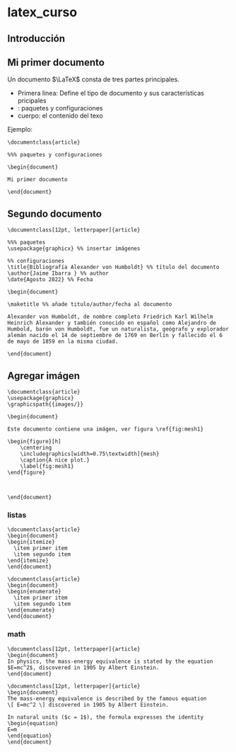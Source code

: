 # latex_curso

## Introducción

## Mi primer documento

Un documento $\LaTeX$ consta de tres partes principales. 

- Primera linea: Define el tipo de documento y sus características pricipales
- : paquetes y configuraciones
- cuerpo: el contenido del texo

Ejemplo: 

```
\documentclass{article}

%%% paquetes y configuraciones

\begin{document}

Mi primer documento

\end{document}
```
## Segundo documento

```
\documentclass[12pt, letterpaper]{article}

%%% paquetes
\usepackage{graphicx} %% insertar imágenes

%% configuraciones
\title{Bibliografía Alexander von Humboldt} %% título del documento
\author{Jaime Ibarra } %% author
\date{Agosto 2022} %% Fecha

\begin{document}

\maketitle %% añade titulo/author/fecha al documento

Alexander von Humboldt, de nombre completo Friedrich Karl Wilhelm Heinrich Alexander y también conocido en español como Alejandro de Humbold, barón von Humboldt, fue un naturalista, geógrafo y explorador alemán nacido el 14 de septiembre de 1769 en Berlín y fallecido el 6 de mayo de 1859 en la misma ciudad.​

\end{document}

```

## Agregar imágen

```
\documentclass{article}
\usepackage{graphicx}
\graphicspath{{images/}}
 
\begin{document}

Este documento contiene una imágen, ver figura \ref{fig:mesh1}

\begin{figure}[h]
    \centering
    \includegraphics[width=0.75\textwidth]{mesh}
    \caption{A nice plot.}
    \label{fig:mesh1}
\end{figure}
 


\end{document}
```

### listas

```
\documentclass{article}
\begin{document}
\begin{itemize}
  \item primer item
  \item segundo item
\end{itemize}
\end{document}
```

```
\documentclass{article}
\begin{document}
\begin{enumerate}
  \item primer item
  \item segundo item
\end{enumerate}
\end{document}
```

### math

```
\documentclass[12pt, letterpaper]{article}
\begin{document}
In physics, the mass-energy equivalence is stated by the equation $E=mc^2$, discovered in 1905 by Albert Einstein.
\end{document}
```

```
\documentclass[12pt, letterpaper]{article}
\begin{document}
The mass-energy equivalence is described by the famous equation
\[ E=mc^2 \] discovered in 1905 by Albert Einstein. 

In natural units ($c = 1$), the formula expresses the identity
\begin{equation}
E=m
\end{equation}
\end{document}
```
